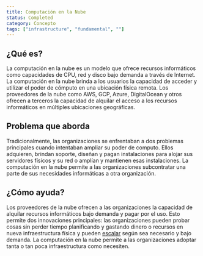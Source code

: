 ```yaml
---
title: Computación en la Nube
status: Completed
category: Concepto
tags: ["infrastructure", "fundamental", ""]
---
```


## ¿Qué es?

La computación en la nube es un modelo que ofrece recursos informáticos como capacidades de CPU, red y disco bajo demanda a través de Internet.
La computación en la nube brinda a los usuarios la capacidad de acceder y utilizar el poder de cómputo en una ubicación física remota.
Los proveedores de la nube como AWS, GCP, Azure, DigitalOcean y otros ofrecen a terceros
la capacidad de alquilar el acceso a los recursos informáticos en múltiples ubicaciones geográficas.

## Problema que aborda

Tradicionalmente, las organizaciones se enfrentaban a dos problemas principales cuando intentaban ampliar su poder de computo.
Ellos adquieren, brindan soporte, diseñan y pagan instalaciones
para alojar sus servidores físicos y su red o amplían y mantienen esas instalaciones.
La computación en la nube permite a las organizaciones subcontratar una parte de sus necesidades informáticas a otra organización.

## ¿Cómo ayuda?

Los proveedores de la nube ofrecen a las organizaciones la capacidad de alquilar recursos informáticos bajo demanda y pagar por el uso.
Esto permite dos innovaciones principales:
las organizaciones pueden probar cosas sin perder tiempo planificando y gastando dinero o recursos en nueva infraestructura física y pueden [escalar](/es/scalability/) según sea necesario y bajo demanda.
La computación en la nube permite a las organizaciones adoptar tanta o tan poca infraestructura como necesiten.
